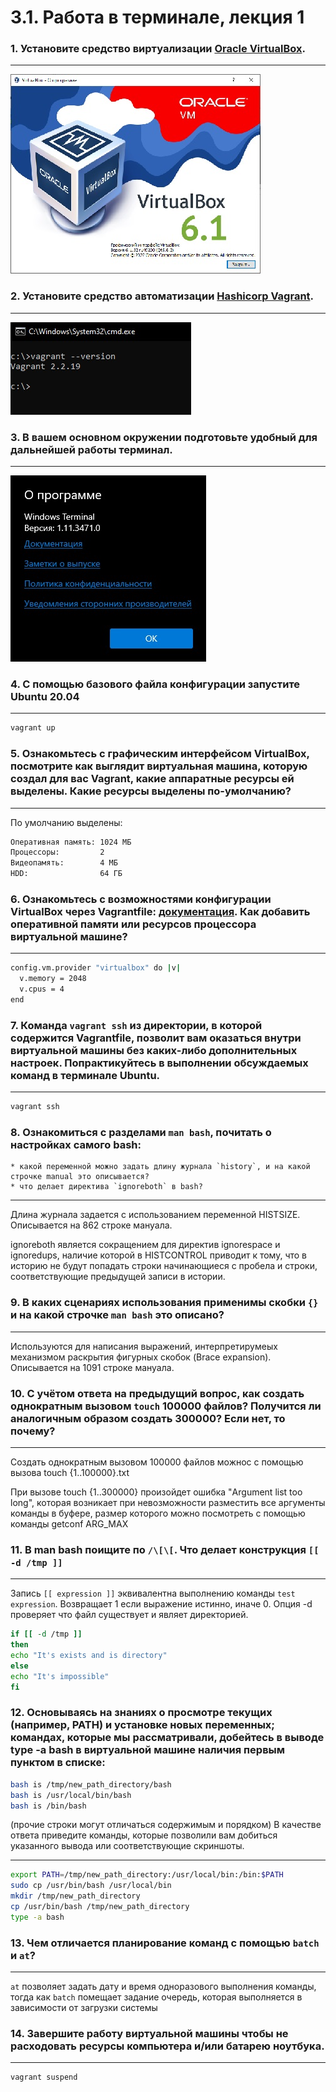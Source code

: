 # 3.1. Работа в терминале, лекция 1

### 1. Установите средство виртуализации [Oracle VirtualBox](https://www.virtualbox.org/).

---

![VirtualBox](assets/01.jpg)


### 2. Установите средство автоматизации [Hashicorp Vagrant](https://www.vagrantup.com/).

---

![Vagrant](assets/02.jpg)

### 3. В вашем основном окружении подготовьте удобный для дальнейшей работы терминал.

---

![Windows Terminal](assets/03.jpg)

### 4. С помощью базового файла конфигурации запустите Ubuntu 20.04

---

```bash
vagrant up
```

### 5. Ознакомьтесь с графическим интерфейсом VirtualBox, посмотрите как выглядит виртуальная машина, которую создал для вас Vagrant, какие аппаратные ресурсы ей выделены. Какие ресурсы выделены по-умолчанию?

---

По умолчанию выделены:

```bash
Оперативная память: 1024 МБ
Процессоры:         2
Видеопамять:        4 МБ
HDD:                64 ГБ
```

### 6. Ознакомьтесь с возможностями конфигурации VirtualBox через Vagrantfile: [документация](https://www.vagrantup.com/docs/providers/virtualbox/configuration.html). Как добавить оперативной памяти или ресурсов процессора виртуальной машине?

---

```bash
config.vm.provider "virtualbox" do |v|
  v.memory = 2048
  v.cpus = 4
end
```

### 7. Команда `vagrant ssh` из директории, в которой содержится Vagrantfile, позволит вам оказаться внутри виртуальной машины без каких-либо дополнительных настроек. Попрактикуйтесь в выполнении обсуждаемых команд в терминале Ubuntu.

---

```bash
vagrant ssh
```

### 8. Ознакомиться с разделами `man bash`, почитать о настройках самого bash:
    * какой переменной можно задать длину журнала `history`, и на какой строчке manual это описывается?
    * что делает директива `ignoreboth` в bash?

---

Длина журнала задается с использованием переменной HISTSIZE. Описывается на 862 cтроке мануала.

ignoreboth является сокращением для директив ignorespace и ignoredups, наличие которой в HISTCONTROL приводит к тому, что в историю не будут попадать строки начинающиеся с пробела и строки, соответствующие предыдущей записи в истории.

### 9. В каких сценариях использования применимы скобки `{}` и на какой строчке `man bash` это описано?

---

Используются для написания выражений, интерпретирумеых механизмом раскрытия фигурных скобок (Brace expansion).
Описывается на 1091 строке мануала.


### 10. С учётом ответа на предыдущий вопрос, как создать однократным вызовом `touch` 100000 файлов? Получится ли аналогичным образом создать 300000? Если нет, то почему?

---

Создать однократным вызовом 100000 файлов можнос с помощью вызова touch {1..100000}.txt

При вызове touch {1..300000} произойдет ошибка "Argument list too long", которая возникает при невозможности разместить все аргументы команды в буфере, размер которого можно посмотреть с помощью команды getconf ARG_MAX


### 11. В man bash поищите по `/\[\[`. Что делает конструкция `[[ -d /tmp ]]`

---

Запись `[[ expression ]]` эквивалентна выполнению команды `test expression`. Возвращает 1 если выражение истинно, иначе 0.
Опция -d проверяет что файл существует и являет директорией.

```bash
if [[ -d /tmp ]]
then
echo "It's exists and is directory"
else
echo "It's impossible"
fi
```

### 12. Основываясь на знаниях о просмотре текущих (например, PATH) и установке новых переменных; командах, которые мы рассматривали, добейтесь в выводе type -a bash в виртуальной машине наличия первым пунктом в списке:

 ```bash
 bash is /tmp/new_path_directory/bash
 bash is /usr/local/bin/bash
 bash is /bin/bash
 ```
(прочие строки могут отличаться содержимым и порядком)
В качестве ответа приведите команды, которые позволили вам добиться указанного вывода или соответствующие скриншоты.

---

```bash
export PATH=/tmp/new_path_directory:/usr/local/bin:/bin:$PATH
sudo cp /usr/bin/bash /usr/local/bin
mkdir /tmp/new_path_directory
cp /usr/bin/bash /tmp/new_path_directory
type -a bash
```

### 13. Чем отличается планирование команд с помощью `batch` и `at`?

---

`at` позволяет задать дату и время одноразового выполнения команды, тогда как `batch` помещает задание очередь, которая выполняется в зависимости от загрузки системы

### 14. Завершите работу виртуальной машины чтобы не расходовать ресурсы компьютера и/или батарею ноутбука.

---

```bash
vagrant suspend
```
